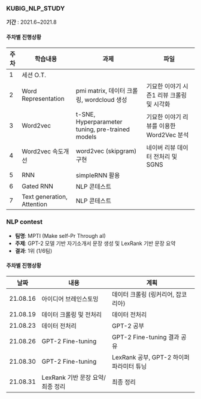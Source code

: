 ### KUBIG_NLP_STUDY
**기간** : 2021.6~2021.8

#### 주차별 진행상황
주차 | 학습내용 | 과제 | 파일
---- | ---- | ---- | ----
1 | 세션 O.T. |  | 
2 | Word Representation | pmi matrix, 데이터 크롤링, wordcloud 생성 | 기묘한 이야기 시즌1 리뷰 크롤링 및 시각화
3 | Word2vec | t-SNE, Hyperparameter tuning, pre-trained models | 기묘한 이야기 리뷰를 이용한 Word2Vec 분석
4 | Word2vec 속도개선 | word2vec (skipgram) 구현 | 네이버 리뷰 데이터 전처리 및 SGNS
5 | RNN | simpleRNN 활용| 
6 | Gated RNN | NLP 콘테스트 | 
7 | Text generation, Attention | NLP 콘테스트 | 





### NLP contest

- **팀명**: MPTI (Make self-Pr Through aI)
- **주제**: GPT-2 모델 기반 자기소개서 문장 생성 및 LexRank 기반 문장 요약
- **결과**: 1위 (1/6팀)

#### 주차별 진행상황

날짜 | 내용 | 계획 
---- | ---- | ----
21.08.16 | 아이디어 브레인스토밍 | 데이터 크롤링 (링커리어, 잡코리아)
21.08.19 | 데이터 크롤링 및 전처리 | 데이터 전처리
21.08.23 | 데이터 전처리 | GPT-2 공부
21.08.26 | GPT-2 Fine-tuning | GPT-2 Fine-tuning 결과 공유
21.08.30 | GPT-2 Fine-tuning | LexRank 공부, GPT-2 하이퍼파라미터 튜닝
21.08.31 | LexRank 기반 문장 요약/최종 정리 | 최종 정리

